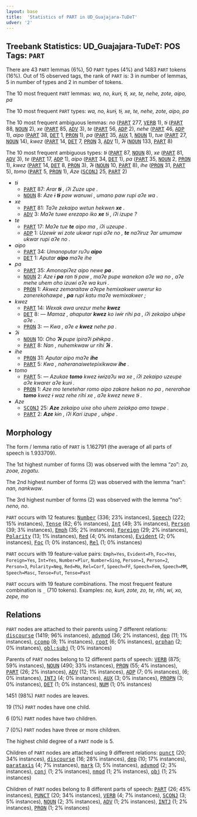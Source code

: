 ```yaml
---
layout: base
title:  'Statistics of PART in UD_Guajajara-TuDeT'
udver: '2'
---
```


## Treebank Statistics: UD_Guajajara-TuDeT: POS Tags: `PART`

There are 43 `PART` lemmas (6%), 50 `PART` types (4%) and 1483 `PART` tokens (16%).
Out of 15 observed tags, the rank of `PART` is: 3 in number of lemmas, 5 in number of types and 2 in number of tokens.

The 10 most frequent `PART` lemmas: <em>wa, no, kurɨ, tɨ, xe, te, nehe, zote, aipo, pa</em>

The 10 most frequent `PART` types:  <em>wa, no, kurɨ, tɨ, xe, te, nehe, zote, aipo, pa</em>

The 10 most frequent ambiguous lemmas: <em>no</em> (<tt><a href="gub_tudet-pos-PART.html">PART</a></tt> 277, <tt><a href="gub_tudet-pos-VERB.html">VERB</a></tt> 1), <em>tɨ</em> (<tt><a href="gub_tudet-pos-PART.html">PART</a></tt> 88, <tt><a href="gub_tudet-pos-NOUN.html">NOUN</a></tt> 2), <em>xe</em> (<tt><a href="gub_tudet-pos-PART.html">PART</a></tt> 85, <tt><a href="gub_tudet-pos-ADV.html">ADV</a></tt> 3), <em>te</em> (<tt><a href="gub_tudet-pos-PART.html">PART</a></tt> 56, <tt><a href="gub_tudet-pos-ADP.html">ADP</a></tt> 2), <em>nehe</em> (<tt><a href="gub_tudet-pos-PART.html">PART</a></tt> 46, <tt><a href="gub_tudet-pos-ADP.html">ADP</a></tt> 1), <em>aipo</em> (<tt><a href="gub_tudet-pos-PART.html">PART</a></tt> 38, <tt><a href="gub_tudet-pos-DET.html">DET</a></tt> 1, <tt><a href="gub_tudet-pos-PRON.html">PRON</a></tt> 1), <em>pa</em> (<tt><a href="gub_tudet-pos-PART.html">PART</a></tt> 35, <tt><a href="gub_tudet-pos-AUX.html">AUX</a></tt> 1, <tt><a href="gub_tudet-pos-NOUN.html">NOUN</a></tt> 1), <em>tue</em> (<tt><a href="gub_tudet-pos-PART.html">PART</a></tt> 27, <tt><a href="gub_tudet-pos-NOUN.html">NOUN</a></tt> 14), <em>kwez</em> (<tt><a href="gub_tudet-pos-PART.html">PART</a></tt> 14, <tt><a href="gub_tudet-pos-DET.html">DET</a></tt> 7, <tt><a href="gub_tudet-pos-PRON.html">PRON</a></tt> 3, <tt><a href="gub_tudet-pos-ADV.html">ADV</a></tt> 1), <em>ʔɨ</em> (<tt><a href="gub_tudet-pos-NOUN.html">NOUN</a></tt> 133, <tt><a href="gub_tudet-pos-PART.html">PART</a></tt> 8)

The 10 most frequent ambiguous types:  <em>tɨ</em> (<tt><a href="gub_tudet-pos-PART.html">PART</a></tt> 87, <tt><a href="gub_tudet-pos-NOUN.html">NOUN</a></tt> 8), <em>xe</em> (<tt><a href="gub_tudet-pos-PART.html">PART</a></tt> 81, <tt><a href="gub_tudet-pos-ADV.html">ADV</a></tt> 3), <em>te</em> (<tt><a href="gub_tudet-pos-PART.html">PART</a></tt> 17, <tt><a href="gub_tudet-pos-ADP.html">ADP</a></tt> 1), <em>aipo</em> (<tt><a href="gub_tudet-pos-PART.html">PART</a></tt> 34, <tt><a href="gub_tudet-pos-DET.html">DET</a></tt> 1), <em>pa</em> (<tt><a href="gub_tudet-pos-PART.html">PART</a></tt> 35, <tt><a href="gub_tudet-pos-NOUN.html">NOUN</a></tt> 2, <tt><a href="gub_tudet-pos-PRON.html">PRON</a></tt> 1), <em>kwez</em> (<tt><a href="gub_tudet-pos-PART.html">PART</a></tt> 14, <tt><a href="gub_tudet-pos-DET.html">DET</a></tt> 8, <tt><a href="gub_tudet-pos-PRON.html">PRON</a></tt> 3), <em>ʔɨ</em> (<tt><a href="gub_tudet-pos-NOUN.html">NOUN</a></tt> 10, <tt><a href="gub_tudet-pos-PART.html">PART</a></tt> 8), <em>ihe</em> (<tt><a href="gub_tudet-pos-PRON.html">PRON</a></tt> 31, <tt><a href="gub_tudet-pos-PART.html">PART</a></tt> 5), <em>tomo</em> (<tt><a href="gub_tudet-pos-PART.html">PART</a></tt> 5, <tt><a href="gub_tudet-pos-PRON.html">PRON</a></tt> 1), <em>Aze</em> (<tt><a href="gub_tudet-pos-SCONJ.html">SCONJ</a></tt> 25, <tt><a href="gub_tudet-pos-PART.html">PART</a></tt> 2)


* <em>tɨ</em>
  * <tt><a href="gub_tudet-pos-PART.html">PART</a></tt> 87: <em>Arar <b>tɨ</b> , iʔi Zuze upe .</em>
  * <tt><a href="gub_tudet-pos-NOUN.html">NOUN</a></tt> 8: <em>Aze ɨ <b>tɨ</b> paw wanuwi , umano paw rupi aʔe wa .</em>
* <em>xe</em>
  * <tt><a href="gub_tudet-pos-PART.html">PART</a></tt> 81: <em>Taʔe zekaipo wetun hekwen <b>xe</b> .</em>
  * <tt><a href="gub_tudet-pos-ADV.html">ADV</a></tt> 3: <em>Maʔe tuwe erezapo iko <b>xe</b> tɨ , iʔi izupe ?</em>
* <em>te</em>
  * <tt><a href="gub_tudet-pos-PART.html">PART</a></tt> 17: <em>Maʔe tue <b>te</b> aipo ma , iʔi uzeupe .</em>
  * <tt><a href="gub_tudet-pos-ADP.html">ADP</a></tt> 1: <em>Uzewɨr wi zote ukwar rupi aʔe no , <b>te</b> naʔiruz ʔar umumaw ukwar rupi aʔe no .</em>
* <em>aipo</em>
  * <tt><a href="gub_tudet-pos-PART.html">PART</a></tt> 34: <em>Umanoputar ruʔu <b>aipo</b></em>
  * <tt><a href="gub_tudet-pos-DET.html">DET</a></tt> 1: <em>Aputar <b>aipo</b> maʔe ihe</em>
* <em>pa</em>
  * <tt><a href="gub_tudet-pos-PART.html">PART</a></tt> 35: <em>Amonopiʔez aipo newe <b>pa</b> .</em>
  * <tt><a href="gub_tudet-pos-NOUN.html">NOUN</a></tt> 2: <em>Aze ɨ <b>pa</b> ran tɨ paw , maʔe pupe wanekon aʔe wa no , aʔe mehe uhem oho izuwi aʔe wa kurɨ .</em>
  * <tt><a href="gub_tudet-pos-PRON.html">PRON</a></tt> 1: <em>Akwez zemaraitaw aʔepe hemixakwer uwerur ko zanerekohawpe , <b>pa</b> rupi katu maʔe wemixakwer ;</em>
* <em>kwez</em>
  * <tt><a href="gub_tudet-pos-PART.html">PART</a></tt> 14: <em>Wexak awa urezur mehe <b>kwez</b></em>
  * <tt><a href="gub_tudet-pos-DET.html">DET</a></tt> 8: <em>— Mamaz , ahaputar <b>kwez</b> ko iwɨr rihi pa , iʔi zekaipo uhɨpe aʔe .</em>
  * <tt><a href="gub_tudet-pos-PRON.html">PRON</a></tt> 3: <em>— Kwa , aʔe e <b>kwez</b> nehe pa .</em>
* <em>ʔɨ</em>
  * <tt><a href="gub_tudet-pos-NOUN.html">NOUN</a></tt> 10: <em>Oho <b>ʔɨ</b> pupe ipiraʔi pɨhɨkpa .</em>
  * <tt><a href="gub_tudet-pos-PART.html">PART</a></tt> 8: <em>Nan , nuhemkwaw ur rihi <b>ʔɨ</b> .</em>
* <em>ihe</em>
  * <tt><a href="gub_tudet-pos-PRON.html">PRON</a></tt> 31: <em>Aputar aipo maʔe <b>ihe</b></em>
  * <tt><a href="gub_tudet-pos-PART.html">PART</a></tt> 5: <em>Kwa , naheranaiwetepixikwaw <b>ihe</b> .</em>
* <em>tomo</em>
  * <tt><a href="gub_tudet-pos-PART.html">PART</a></tt> 5: <em>— Azukae <b>tomo</b> kwez ɨwɨzaʔu wa xe , iʔi zekaipo uzeupe aʔe kwarer aʔe kurɨ .</em>
  * <tt><a href="gub_tudet-pos-PRON.html">PRON</a></tt> 1: <em>Aze mo tenetehar romo aipo zakare hekon no pa , nererahae <b>tomo</b> kwez ɨ waz rehe rihi xe , aʔe kwez newe tɨ .</em>
* <em>Aze</em>
  * <tt><a href="gub_tudet-pos-SCONJ.html">SCONJ</a></tt> 25: <em><b>Aze</b> zekaipo uixe oho uhem zeiakpo amo tawpe .</em>
  * <tt><a href="gub_tudet-pos-PART.html">PART</a></tt> 2: <em><b>Aze</b> kɨn , iʔi Kari izupe , uhɨpe .</em>

## Morphology

The form / lemma ratio of `PART` is 1.162791 (the average of all parts of speech is 1.933709).

The 1st highest number of forms (3) was observed with the lemma “zo”: <em>zo, zoae, zogatu</em>.

The 2nd highest number of forms (2) was observed with the lemma “nan”: <em>nan, nankwaw</em>.

The 3rd highest number of forms (2) was observed with the lemma “no”: <em>neno, no</em>.

`PART` occurs with 12 features: <tt><a href="gub_tudet-feat-Number.html">Number</a></tt> (336; 23% instances), <tt><a href="gub_tudet-feat-Speech.html">Speech</a></tt> (222; 15% instances), <tt><a href="gub_tudet-feat-Tense.html">Tense</a></tt> (82; 6% instances), <tt><a href="gub_tudet-feat-Int.html">Int</a></tt> (49; 3% instances), <tt><a href="gub_tudet-feat-Person.html">Person</a></tt> (39; 3% instances), <tt><a href="gub_tudet-feat-Emph.html">Emph</a></tt> (35; 2% instances), <tt><a href="gub_tudet-feat-Foreign.html">Foreign</a></tt> (29; 2% instances), <tt><a href="gub_tudet-feat-Polarity.html">Polarity</a></tt> (13; 1% instances), <tt><a href="gub_tudet-feat-Red.html">Red</a></tt> (4; 0% instances), <tt><a href="gub_tudet-feat-Evident.html">Evident</a></tt> (2; 0% instances), <tt><a href="gub_tudet-feat-Foc.html">Foc</a></tt> (1; 0% instances), <tt><a href="gub_tudet-feat-Rel.html">Rel</a></tt> (1; 0% instances)

`PART` occurs with 19 feature-value pairs: `Emph=Yes`, `Evident=Fh`, `Foc=Yes`, `Foreign=Yes`, `Int=Yes`, `Number=Plur`, `Number=Sing`, `Person=1`, `Person=2`, `Person=3`, `Polarity=Neg`, `Red=Mo`, `Rel=Corf`, `Speech=FF`, `Speech=Fem`, `Speech=MM`, `Speech=Masc`, `Tense=Fut`, `Tense=Past`

`PART` occurs with 19 feature combinations.
The most frequent feature combination is `_` (710 tokens).
Examples: <em>no, kurɨ, zote, zo, te, rihi, wi, xo, zepe, mo</em>


## Relations

`PART` nodes are attached to their parents using 7 different relations: <tt><a href="gub_tudet-dep-discourse.html">discourse</a></tt> (1419; 96% instances), <tt><a href="gub_tudet-dep-advmod.html">advmod</a></tt> (36; 2% instances), <tt><a href="gub_tudet-dep-dep.html">dep</a></tt> (11; 1% instances), <tt><a href="gub_tudet-dep-ccomp.html">ccomp</a></tt> (8; 1% instances), <tt><a href="gub_tudet-dep-root.html">root</a></tt> (6; 0% instances), <tt><a href="gub_tudet-dep-orphan.html">orphan</a></tt> (2; 0% instances), <tt><a href="gub_tudet-dep-obl-subj.html">obl:subj</a></tt> (1; 0% instances)

Parents of `PART` nodes belong to 12 different parts of speech: <tt><a href="gub_tudet-pos-VERB.html">VERB</a></tt> (875; 59% instances), <tt><a href="gub_tudet-pos-NOUN.html">NOUN</a></tt> (490; 33% instances), <tt><a href="gub_tudet-pos-PRON.html">PRON</a></tt> (55; 4% instances), <tt><a href="gub_tudet-pos-PART.html">PART</a></tt> (26; 2% instances), <tt><a href="gub_tudet-pos-ADV.html">ADV</a></tt> (12; 1% instances), <tt><a href="gub_tudet-pos-ADP.html">ADP</a></tt> (7; 0% instances),  (6; 0% instances), <tt><a href="gub_tudet-pos-INTJ.html">INTJ</a></tt> (4; 0% instances), <tt><a href="gub_tudet-pos-AUX.html">AUX</a></tt> (3; 0% instances), <tt><a href="gub_tudet-pos-PROPN.html">PROPN</a></tt> (3; 0% instances), <tt><a href="gub_tudet-pos-DET.html">DET</a></tt> (1; 0% instances), <tt><a href="gub_tudet-pos-NUM.html">NUM</a></tt> (1; 0% instances)

1451 (98%) `PART` nodes are leaves.

19 (1%) `PART` nodes have one child.

6 (0%) `PART` nodes have two children.

7 (0%) `PART` nodes have three or more children.

The highest child degree of a `PART` node is 5.

Children of `PART` nodes are attached using 9 different relations: <tt><a href="gub_tudet-dep-punct.html">punct</a></tt> (20; 34% instances), <tt><a href="gub_tudet-dep-discourse.html">discourse</a></tt> (16; 28% instances), <tt><a href="gub_tudet-dep-dep.html">dep</a></tt> (10; 17% instances), <tt><a href="gub_tudet-dep-parataxis.html">parataxis</a></tt> (4; 7% instances), <tt><a href="gub_tudet-dep-mark.html">mark</a></tt> (3; 5% instances), <tt><a href="gub_tudet-dep-advmod.html">advmod</a></tt> (2; 3% instances), <tt><a href="gub_tudet-dep-conj.html">conj</a></tt> (1; 2% instances), <tt><a href="gub_tudet-dep-nmod.html">nmod</a></tt> (1; 2% instances), <tt><a href="gub_tudet-dep-obj.html">obj</a></tt> (1; 2% instances)

Children of `PART` nodes belong to 8 different parts of speech: <tt><a href="gub_tudet-pos-PART.html">PART</a></tt> (26; 45% instances), <tt><a href="gub_tudet-pos-PUNCT.html">PUNCT</a></tt> (20; 34% instances), <tt><a href="gub_tudet-pos-VERB.html">VERB</a></tt> (4; 7% instances), <tt><a href="gub_tudet-pos-SCONJ.html">SCONJ</a></tt> (3; 5% instances), <tt><a href="gub_tudet-pos-NOUN.html">NOUN</a></tt> (2; 3% instances), <tt><a href="gub_tudet-pos-ADV.html">ADV</a></tt> (1; 2% instances), <tt><a href="gub_tudet-pos-INTJ.html">INTJ</a></tt> (1; 2% instances), <tt><a href="gub_tudet-pos-PRON.html">PRON</a></tt> (1; 2% instances)

